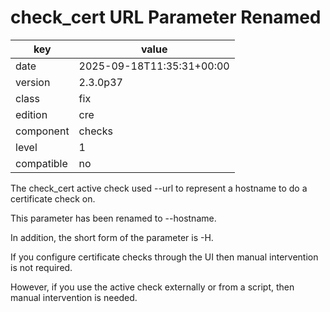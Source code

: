 [//]: # (werk v2)
# check_cert URL Parameter Renamed

key        | value
---------- | ---
date       | 2025-09-18T11:35:31+00:00
version    | 2.3.0p37
class      | fix
edition    | cre
component  | checks
level      | 1
compatible | no

The check_cert active check used --url to represent a hostname to do a certificate check on.

This parameter has been renamed to --hostname.

In addition, the short form of the parameter is -H.

If you configure certificate checks through the UI then manual intervention is not required.

However, if you use the active check externally or from a script, then manual intervention is needed.
